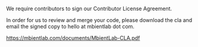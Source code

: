 We require contributors to sign our Contributor License Agreement.

In order for us to review and merge your code, please download the cla and email the signed copy to hello at mbientlab dot com.

https://mbientlab.com/documents/MbientLab-CLA.pdf
